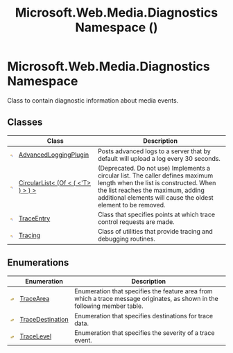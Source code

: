 ﻿---
title: Microsoft.Web.Media.Diagnostics Namespace ()
TOCTitle: Microsoft.Web.Media.Diagnostics
ms:assetid: N:Microsoft.Web.Media.Diagnostics
ms:mtpsurl: https://msdn.microsoft.com/en-us/library/microsoft.web.media.diagnostics(v=VS.90)
ms:contentKeyID: 23961097
ms.date: 05/02/2012
mtps_version: v=VS.90
f1_keywords:
- Microsoft.Web.Media.Diagnostics
dev_langs:
- CSharp
- JScript
- VB
---

# Microsoft.Web.Media.Diagnostics Namespace

Class to contain diagnostic information about media events.

## Classes

<table>
<thead>
<tr class="header">
<th> </th>
<th>Class</th>
<th>Description</th>
</tr>
</thead>
<tbody>
<tr class="odd">
<td><img src="images/Dd566080.pubclass(en-us,VS.90).gif" title="Public class" alt="Public class" /></td>
<td><a href="advancedloggingplugin-class-microsoft-web-media-diagnostics_1.md">AdvancedLoggingPlugin</a></td>
<td>Posts advanced logs to a server that by default will upload a log every 30 seconds.</td>
</tr>
<tr class="even">
<td><img src="images/Dd566080.pubclass(en-us,VS.90).gif" title="Public class" alt="Public class" /></td>
<td><a href="circularlist-t-class-microsoft-web-media-diagnostics_1.md">CircularList&lt; (Of &lt; ( &lt;'T&gt; ) &gt; ) &gt;</a></td>
<td>(Deprecated. Do not use) Implements a circular list. The caller defines maximum length when the list is constructed. When the list reaches the maximum, adding additional elements will cause the oldest element to be removed.</td>
</tr>
<tr class="odd">
<td><img src="images/Dd566080.pubclass(en-us,VS.90).gif" title="Public class" alt="Public class" /></td>
<td><a href="traceentry-class-microsoft-web-media-diagnostics_1.md">TraceEntry</a></td>
<td>Class that specifies points at which trace control requests are made.</td>
</tr>
<tr class="even">
<td><img src="images/Dd566080.pubclass(en-us,VS.90).gif" title="Public class" alt="Public class" /></td>
<td><a href="tracing-class-microsoft-web-media-diagnostics_1.md">Tracing</a></td>
<td>Class of utilities that provide tracing and debugging routines.</td>
</tr>
</tbody>
</table>


## Enumerations

<table>
<thead>
<tr class="header">
<th> </th>
<th>Enumeration</th>
<th>Description</th>
</tr>
</thead>
<tbody>
<tr class="odd">
<td><img src="images/Dd566080.pubenumeration(en-us,VS.90).gif" title="Public enumeration" alt="Public enumeration" /></td>
<td><a href="tracearea-enumeration-microsoft-web-media-diagnostics_1.md">TraceArea</a></td>
<td>Enumeration that specifies the feature area from which a trace message originates, as shown in the following member table.</td>
</tr>
<tr class="even">
<td><img src="images/Dd566080.pubenumeration(en-us,VS.90).gif" title="Public enumeration" alt="Public enumeration" /></td>
<td><a href="tracedestination-enumeration-microsoft-web-media-diagnostics_1.md">TraceDestination</a></td>
<td>Enumeration that specifies destinations for trace data.</td>
</tr>
<tr class="odd">
<td><img src="images/Dd566080.pubenumeration(en-us,VS.90).gif" title="Public enumeration" alt="Public enumeration" /></td>
<td><a href="tracelevel-enumeration-microsoft-web-media-diagnostics_1.md">TraceLevel</a></td>
<td>Enumeration that specifies the severity of a trace event.</td>
</tr>
</tbody>
</table>

